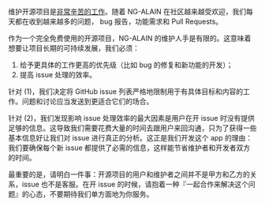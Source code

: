 维护开源项目是<a href="https://nolanlawson.com/2017/03/05/what-it-feels-like-to-be-an-open-source-maintainer/" target="_blank">非常辛苦的工作</a>。随着 NG-ALAIN 在社区越来越受欢迎，我们每天都在收到越来越多的问题， bug 报告，功能需求和 Pull Requests。

作为一个完全免费使用的开源项目，NG-ALAIN 的维护人手是有限的。这意味着想要让项目长期的可持续发展，我们必须：

1. 给予更具体的工作更高的优先级（比如 bug 的修复和新功能的开发）；
2. 提高 issue 处理的效率。

针对 (1)，我们决定将 GitHub issue 列表严格地限制用于有具体目标和内容的工作。问题和讨论应当发送到更适合它们的场合。

针对 (2)，我们发现影响 issue 处理效率的最大因素是用户在开 issue 时没有提供足够的信息。这导致我们需要花费大量的时间去跟用户来回沟通，只为了获得一些基本信息好让我们对 issue 进行真正的分析。这正是我们开发这个 app 的理由：我们要确保每个新 issue 都提供了必需的信息，这样能节省维护者和开发者双方的时间。

最重要的是，请明白一件事：开源项目的用户和维护者之间并不是甲方和乙方的关系，issue 也不是客服。在开 issue 的时候，请抱着一种『一起合作来解决这个问题』的心态，不要期待我们单方面地为你服务。